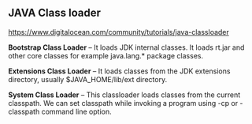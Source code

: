## JAVA Class loader
https://www.digitalocean.com/community/tutorials/java-classloader

**Bootstrap Class Loader** – It loads JDK internal classes. It loads rt.jar and other core classes for example java.lang.* package classes.  

**Extensions Class Loader** – It loads classes from the JDK extensions directory, usually $JAVA_HOME/lib/ext directory.  

**System Class Loader** – This classloader loads classes from the current classpath. We can set classpath while invoking a program using -cp or -classpath command line option.  
